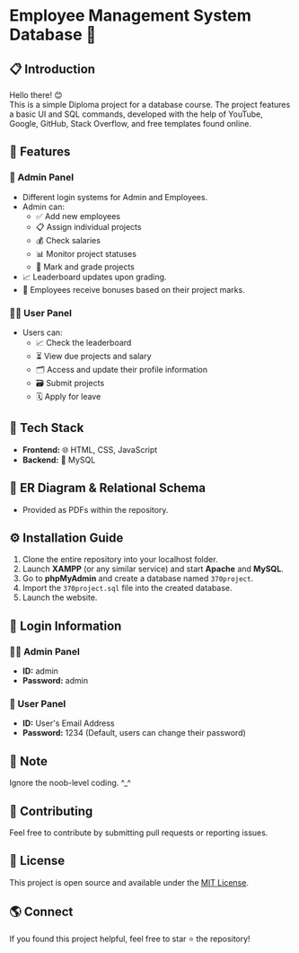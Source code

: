 # Employee Management System Database  🚀

## 📋 Introduction
Hello there! 😊  
This is a simple Diploma  project for a database course. The project features a basic UI and SQL commands, developed with the help of YouTube, Google, GitHub, Stack Overflow, and free templates found online.

## 💼 Features

### 🔐 Admin Panel
- Different login systems for Admin and Employees.
- Admin can:
  - ✅ Add new employees
  - 📋 Assign individual projects
  - 💰 Check salaries
  - 📊 Monitor project statuses
  - 📝 Mark and grade projects
- 📈 Leaderboard updates upon grading.
- 💸 Employees receive bonuses based on their project marks.

### 🙋‍♂️ User Panel
- Users can:
  - 📈 Check the leaderboard
  - ⏳ View due projects and salary
  - 🗂️ Access and update their profile information
  - 🗃️ Submit projects
  - 🗓️ Apply for leave

## 🧩 Tech Stack
- **Frontend:** 🌐 HTML, CSS, JavaScript
- **Backend:** 💾 MySQL

## 📂 ER Diagram & Relational Schema
- Provided as PDFs within the repository.

## ⚙️ Installation Guide
1. Clone the entire repository into your localhost folder.
2. Launch **XAMPP** (or any similar service) and start **Apache** and **MySQL**.
3. Go to **phpMyAdmin** and create a database named `370project`.
4. Import the `370project.sql` file into the created database.
5. Launch the website.

## 🔑 Login Information

### 🧑‍💼 Admin Panel
- **ID:** admin  
- **Password:** admin

### 🧑‍ User Panel
- **ID:** User's Email Address  
- **Password:** 1234 (Default, users can change their password)

## 📝 Note
Ignore the noob-level coding. ^_^

## 🤝 Contributing
Feel free to contribute by submitting pull requests or reporting issues.

## 📜 License
This project is open source and available under the [MIT License](LICENSE).

## 🌎 Connect
If you found this project helpful, feel free to star ⭐ the repository!

